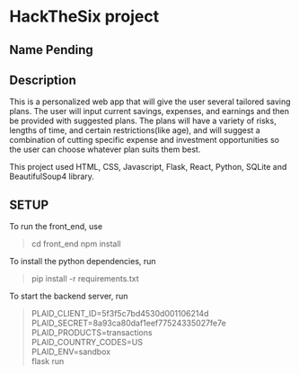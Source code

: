 # HackTheSix project 
##  Name Pending  ##

##   Description  ##
This is a personalized web app that will give the user several tailored saving plans. The user will input current savings, expenses, and earnings and then be provided with suggested plans.
The plans will have a variety of risks, lengths of time, and certain restrictions(like age), and will suggest a combination of cutting specific expense and investment opportunities so the user can choose whatever plan suits them best.

This project used HTML, CSS, Javascript, Flask, React, Python, SQLite and BeautifulSoup4 library.

## SETUP ##
To run the front_end, use
> cd front_end
> npm install

To install the python dependencies, run
> pip install -r requirements.txt

To start the backend server, run
> PLAID_CLIENT_ID=5f3f5c7bd4530d001106214d \
> PLAID_SECRET=8a93ca80daf1eef77524335027fe7e \
> PLAID_PRODUCTS=transactions \
> PLAID_COUNTRY_CODES=US \
> PLAID_ENV=sandbox \
> flask run
